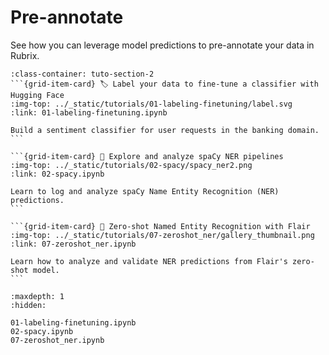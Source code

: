 # <span class="tuto-section-2"></span>Pre-annotate

See how you can leverage model predictions to pre-annotate your data in Rubrix.

````{grid} 1 1 2 3
:class-container: tuto-section-2
```{grid-item-card} 🏷️ Label your data to fine-tune a classifier with Hugging Face
:img-top: ../_static/tutorials/01-labeling-finetuning/label.svg
:link: 01-labeling-finetuning.ipynb

Build a sentiment classifier for user requests in the banking domain.
```

```{grid-item-card} 💫 Explore and analyze spaCy NER pipelines
:img-top: ../_static/tutorials/02-spacy/spacy_ner2.png
:link: 02-spacy.ipynb

Learn to log and analyze spaCy Name Entity Recognition (NER) predictions.
```

```{grid-item-card} 🔫 Zero-shot Named Entity Recognition with Flair
:img-top: ../_static/tutorials/07-zeroshot_ner/gallery_thumbnail.png
:link: 07-zeroshot_ner.ipynb

Learn how to analyze and validate NER predictions from Flair's zero-shot model.
```
````

```{toctree}
:maxdepth: 1
:hidden:

01-labeling-finetuning.ipynb
02-spacy.ipynb
07-zeroshot_ner.ipynb
```

